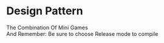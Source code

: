 # Design Pattern
 The Combination Of Mini Games  
 And Remember: Be sure to choose Release mode to compile
